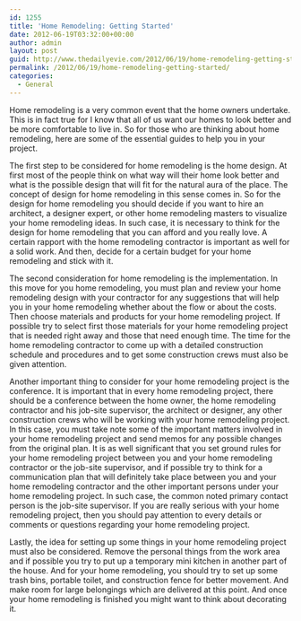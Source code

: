 ```yaml
---
id: 1255
title: 'Home Remodeling: Getting Started'
date: 2012-06-19T03:32:00+00:00
author: admin
layout: post
guid: http://www.thedailyevie.com/2012/06/19/home-remodeling-getting-started/
permalink: /2012/06/19/home-remodeling-getting-started/
categories:
  - General
---
```

Home remodeling is a very common event that the home owners undertake. This is in fact true for I know that all of us want our homes to look better and be more comfortable to live in. So for those who are thinking about home remodeling, here are some of the essential guides to help you in your project.

The first step to be considered for home remodeling is the home design. At first most of the people think on what way will their home look better and what is the possible design that will fit for the natural aura of the place. The concept of design for home remodeling in this sense comes in. So for the design for home remodeling you should decide if you want to hire an architect, a designer expert, or other home remodeling masters to visualize your home remodeling ideas. In such case, it is necessary to think for the design for home remodeling that you can afford and you really love. A certain rapport with the home remodeling contractor is important as well for a solid work. And then, decide for a certain budget for your home remodeling and stick with it.

The second consideration for home remodeling is the implementation. In this move for you home remodeling, you must plan and review your home remodeling design with your contractor for any suggestions that will help you in your home remodeling whether about the flow or about the costs. Then choose materials and products for your home remodeling project. If possible try to select first those materials for your home remodeling project that is needed right away and those that need enough time. The time for the home remodeling contractor to come up with a detailed construction schedule and procedures and to get some construction crews must also be given attention.

Another important thing to consider for your home remodeling project is the conference. It is important that in every home remodeling project, there should be a conference between the home owner, the home remodeling contractor and his job-site supervisor, the architect or designer, any other construction crews who will be working with your home remodeling project. In this case, you must take note some of the important matters involved in your home remodeling project and send memos for any possible changes from the original plan. It is as well significant that you set ground rules for your home remodeling project between you and your home remodeling contractor or the job-site supervisor, and if possible try to think for a communication plan that will definitely take place between you and your home remodeling contractor and the other important persons under your home remodeling project. In such case, the common noted primary contact person is the job-site supervisor. If you are really serious with your home remodeling project, then you should pay attention to every details or comments or questions regarding your home remodeling project.

Lastly, the idea for setting up some things in your home remodeling project must also be considered. Remove the personal things from the work area and if possible you try to put up a temporary mini kitchen in another part of the house. And for your home remodeling, you should try to set up some trash bins, portable toilet, and construction fence for better movement. And make room for large belongings which are delivered at this point. And once your home remodeling is finished you might want to think about decorating it.